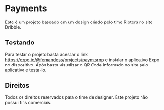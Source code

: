 # Payments

Este é um projeto baseado em um design criado pelo time Rioters no site Dribble. 

## Testando

Para testar o projeto basta acessar o link https://expo.io/@fernandess/projects/paymtsrnp e instalar o aplicativo Expo no dispositivo. Após basta visualizar o QR Code informado no site pelo aplicativo e testa-lo. 

## Direitos

Todos os direitos reservados para o time de designer. Este projeto não possui fins comerciais.

